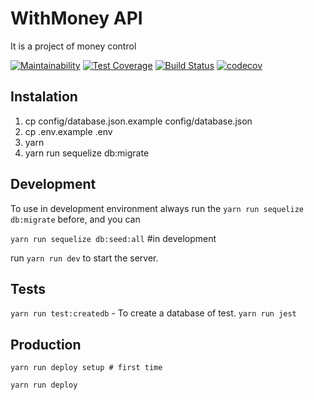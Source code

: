 # WithMoney API

It is a project of money control

[![Maintainability](https://api.codeclimate.com/v1/badges/fd2c888e3a8f375c2976/maintainability)](https://codeclimate.com/github/davidcostadev/api-withmoney/maintainability)
[![Test Coverage](https://api.codeclimate.com/v1/badges/fd2c888e3a8f375c2976/test_coverage)](https://codeclimate.com/github/davidcostadev/api-withmoney/test_coverage)
[![Build Status](https://travis-ci.org/davidcostadev/api-withmoney.svg?branch=master)](https://travis-ci.org/davidcostadev/api-withmoney)
[![codecov](https://codecov.io/gh/davidcostadev/api-withmoney/branch/master/graph/badge.svg)](https://codecov.io/gh/davidcostadev/api-withmoney)

## Instalation

1. cp config/database.json.example config/database.json
2. cp .env.example .env
3. yarn
4. yarn run sequelize db:migrate

## Development

To use in development environment always run the `yarn run sequelize db:migrate` before, and you can

`yarn run sequelize db:seed:all` #in development

run `yarn run dev` to start the server.

## Tests

`yarn run test:createdb` - To create a database of test.
`yarn run jest`

## Production

`yarn run deploy setup # first time`

`yarn run deploy`
